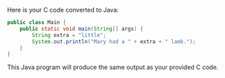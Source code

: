 Here is your C code converted to Java:

```java
public class Main {
    public static void main(String[] args) {
        String extra = "little";
        System.out.println("Mary had a " + extra + " lamb.");
    }
}
```

This Java program will produce the same output as your provided C code.
